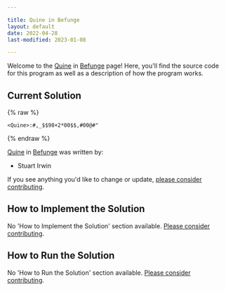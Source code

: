 ```yaml
---

title: Quine in Befunge
layout: default
date: 2022-04-28
last-modified: 2023-01-08

---
```


Welcome to the [Quine](https://sampleprograms.io/projects/quine) in [Befunge](https://sampleprograms.io/languages/befunge) page! Here, you'll find the source code for this program as well as a description of how the program works.

## Current Solution

{% raw %}

```befunge
<Quine>:#,_$$98+2*00$$,#00@#"
```

{% endraw %}

[Quine](https://sampleprograms.io/projects/quine) in [Befunge](https://sampleprograms.io/languages/befunge) was written by:

- Stuart Irwin

If you see anything you'd like to change or update, [please consider contributing](https://github.com/TheRenegadeCoder/sample-programs).

## How to Implement the Solution

No 'How to Implement the Solution' section available. [Please consider contributing](https://github.com/TheRenegadeCoder/sample-programs-website).

## How to Run the Solution

No 'How to Run the Solution' section available. [Please consider contributing](https://github.com/TheRenegadeCoder/sample-programs-website).
